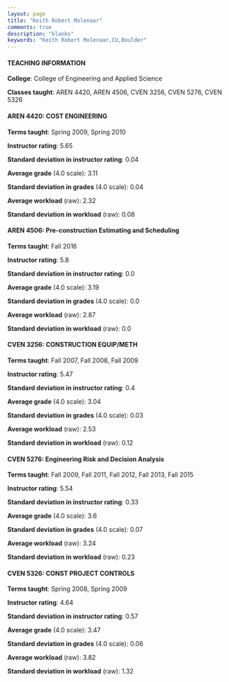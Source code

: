 ```yaml
---
layout: page
title: "Keith Robert Molenaar" 
comments: true
description: "blanks"
keywords: "Keith Robert Molenaar,CU,Boulder"
---
```

<head>
<script src="https://ajax.googleapis.com/ajax/libs/jquery/2.1.3/jquery.min.js"></script>
<script src="https://dl.dropboxusercontent.com/s/pc42nxpaw1ea4o9/highcharts.js?dl=0"></script>
<!-- <script src="../assets/js/highcharts.js"></script> -->
<style type="text/css">@font-face {
	font-family: "Bebas Neue";
	src: url(https://www.filehosting.org/file/details/544349/BebasNeue Regular.otf) format("opentype");
	}
	h1.Bebas { 
		font-family: "Bebas Neue", Verdana, Tahoma;
	}
</style>
</head>
	   
#### TEACHING INFORMATION

**College**: College of Engineering and Applied Science

**Classes taught**: AREN 4420, AREN 4506, CVEN 3256, CVEN 5276, CVEN 5326

#### AREN 4420: COST ENGINEERING

**Terms taught**: Spring 2009, Spring 2010

**Instructor rating**: 5.65

**Standard deviation in instructor rating**: 0.04

**Average grade** (4.0 scale): 3.11

**Standard deviation in grades** (4.0 scale): 0.04

**Average workload** (raw): 2.32

**Standard deviation in workload** (raw): 0.08

#### AREN 4506: Pre-construction Estimating and Scheduling

**Terms taught**: Fall 2016

**Instructor rating**: 5.8

**Standard deviation in instructor rating**: 0.0

**Average grade** (4.0 scale): 3.19

**Standard deviation in grades** (4.0 scale): 0.0

**Average workload** (raw): 2.87

**Standard deviation in workload** (raw): 0.0

#### CVEN 3256: CONSTRUCTION EQUIP/METH

**Terms taught**: Fall 2007, Fall 2008, Fall 2009

**Instructor rating**: 5.47

**Standard deviation in instructor rating**: 0.4

**Average grade** (4.0 scale): 3.04

**Standard deviation in grades** (4.0 scale): 0.03

**Average workload** (raw): 2.53

**Standard deviation in workload** (raw): 0.12

#### CVEN 5276: Engineering Risk and Decision Analysis

**Terms taught**: Fall 2009, Fall 2011, Fall 2012, Fall 2013, Fall 2015

**Instructor rating**: 5.54

**Standard deviation in instructor rating**: 0.33

**Average grade** (4.0 scale): 3.6

**Standard deviation in grades** (4.0 scale): 0.07

**Average workload** (raw): 3.24

**Standard deviation in workload** (raw): 0.23

#### CVEN 5326: CONST PROJECT CONTROLS

**Terms taught**: Spring 2008, Spring 2009

**Instructor rating**: 4.64

**Standard deviation in instructor rating**: 0.57

**Average grade** (4.0 scale): 3.47

**Standard deviation in grades** (4.0 scale): 0.06

**Average workload** (raw): 3.82

**Standard deviation in workload** (raw): 1.32

